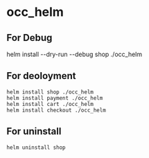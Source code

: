 # occ_helm
## For Debug
helm install --dry-run --debug shop ./occ_helm
## For deoloyment
```
helm install shop ./occ_helm
helm install payment ./occ_helm
helm install cart ./occ_helm
helm install checkout ./occ_helm
```
## For uninstall
```
helm uninstall shop 
```

